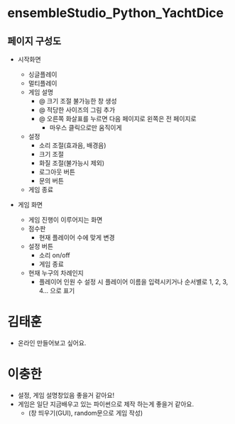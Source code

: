# ensembleStudio_Python_YachtDice

## 페이지 구성도
- 시작화면
   - 싱글플레이
   - 멀티플레이
   - 게임 설명
      - @ 크기 조절 불가능한 창 생성
      - @ 적당한 사이즈의 그림 추가
      - @ 오른쪽 화살표를 누르면 다음 페이지로 왼쪽은 전 페이지로
         - 마우스 클릭으로만 움직이게
   - 설정
      - 소리 조절(효과음, 배경음)
      - 크기 조절
      - 화질 조절(불가능시 제외)
      - 로그아웃 버튼
      - 문의 버튼
   - 게임 종료

- 게임 화면
   - 게임 진행이 이루어지는 화면
   - 점수판
      - 현재 플레이어 수에 맞게 변경
   - 설정 버튼
      - 소리 on/off
      - 게임 종료
   - 현재 누구의 차례인지
      - 플레이어 인원 수 설정 시 플레이어 이름을 입력시키거나 순서별로 1, 2, 3, 4... 으로 표기


# 김태훈
- 온라인 만들어보고 싶어요.

# 이충한
- 설정, 게임 설명창있음 좋을거 같아요!
- 게임은 일단 지금배우고 있는 파이썬으로 제작 하는게 좋을거 같아요.
   - (창 띄우기(GUI), random문으로 게임 작성)
